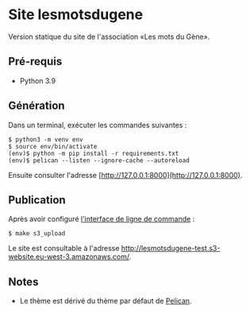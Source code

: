 # Site lesmotsdugene

Version statique du site de l'association «Les mots du Gène».

## Pré-requis

- Python 3.9

## Génération

Dans un terminal, exécuter les commandes suivantes :

```
$ python3 -m venv env
$ source env/bin/activate
(env)$ python -m pip install -r requirements.txt
(env)$ pelican --listen --ignore-cache --autoreload
```

Ensuite consulter l'adresse [http://127.0.0.1:8000](http://127.0.0.1:8000).

## Publication

Après avoir configuré [l'interface de ligne de
commande](https://aws.amazon.com/fr/cli/) :

```
$ make s3_upload
```

Le site est consultable à l'adresse
http://lesmotsdugene-test.s3-website.eu-west-3.amazonaws.com/.

## Notes

* Le thème est dérivé du thème par défaut de
  [Pelican](https://github.com/getpelican/pelican).
